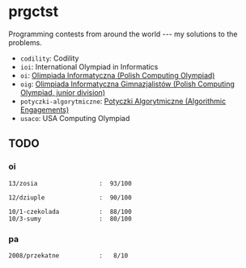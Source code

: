 # prgctst

Programming contests from around the world --- my solutions to the problems.

* `codility`: Codility
* `ioi`: International Olympiad in Informatics
* `oi`: [Olimpiada Informatyczna (Polish Computing Olympiad)](http://oi.edu.pl/)
* `oig`: [Olimpiada Informatyczna Gimnazjalistów (Polish Computing Olympiad, junior division)](http://oig.edu.pl/)
* `potyczki-algorytmiczne`: [Potyczki Algorytmiczne (Algorithmic Engagements)](http://potyczki.mimuw.edu.pl/)
* `usaco`: USA Computing Olympiad

## TODO

### oi

```
13/zosia                 :  93/100

12/dziuple               :  90/100

10/1-czekolada           :  88/100
10/3-sumy                :  80/100
```

### pa

```
2008/przekatne           :   8/10
```
